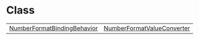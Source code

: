 # Class



|                                                                                                             |                                                                                                          |
| ----------------------------------------------------------------------------------------------------------- | -------------------------------------------------------------------------------------------------------- |
| [NumberFormatBindingBehavior](/i18n/nf/class/number-format-binding-behavior/numberformatbindingbehavior.md) | [NumberFormatValueConverter](/i18n/nf/class/number-format-value-converter/numberformatvalueconverter.md) |


